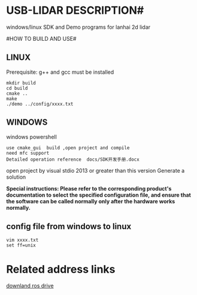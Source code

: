 # USB-LIDAR DESCRIPTION#
windows/linux SDK and Demo programs for lanhai 2d lidar

#HOW TO BUILD AND USE#

## LINUX ##
Prerequisite: g++ and gcc must be installed

	mkdir build
	cd build
	cmake ..
	make
	./demo ../config/xxxx.txt  

## WINDOWS ##
windows powershell

    use cmake_gui  build ,open project and compile
    need mfc support
	Detailed operation reference  docs/SDK开发手册.docx
open project by  visual stdio 2013  or greater than this version 
Generate a solution

**Special instructions: Please refer to the corresponding product's documentation to select the specified configuration file, and ensure that the software can be called normally only after the hardware works normally.**

## config file from windows to linux ##
	vim xxxx.txt
	set ff=unix

#  Related address links #

[downland ros drive](https://github.com/BlueSeaLidar/sdk2)





